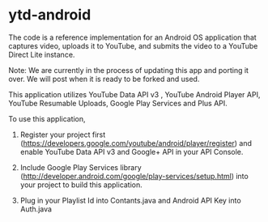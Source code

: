ytd-android
===========

The code is a reference implementation for an Android OS application that captures video, uploads it to YouTube, and submits the video to a YouTube Direct Lite instance.

Note: We are currently in the process of updating this app and porting it over. We will post when it is ready to be forked and used.

This application utilizes YouTube Data API v3 , YouTube Android Player API, YouTube Resumable Uploads, Google Play Services and Plus API.

To use this application,

1) Register your project first (https://developers.google.com/youtube/android/player/register) and enable YouTube Data API v3 and Google+ API in your API Console.

2) Include Google Play Services library (http://developer.android.com/google/play-services/setup.html) into your project to build this application.

5) Plug in your Playlist Id into Contants.java and Android API Key into Auth.java
